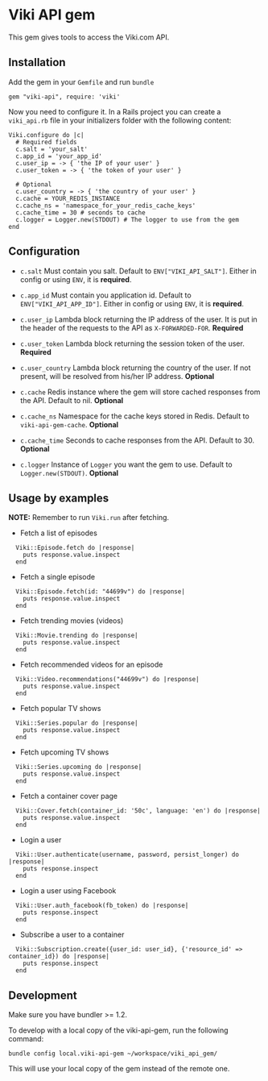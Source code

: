 Viki API gem
============

This gem gives tools to access the Viki.com API.

Installation
------------

Add the gem in your `Gemfile` and run `bundle`

```
gem "viki-api", require: 'viki'
```

Now you need to configure it. In a Rails project you can create a `viki_api.rb` file in your
initializers folder with the following content:

```
Viki.configure do |c|
  # Required fields
  c.salt = 'your_salt'
  c.app_id = 'your_app_id'
  c.user_ip = -> { 'the IP of your user' }
  c.user_token = -> { 'the token of your user' }

  # Optional
  c.user_country = -> { 'the country of your user' }
  c.cache = YOUR_REDIS_INSTANCE
  c.cache_ns = 'namespace_for_your_redis_cache_keys'
  c.cache_time = 30 # seconds to cache
  c.logger = Logger.new(STDOUT) # The logger to use from the gem
end
```

Configuration
-------------

* `c.salt` Must contain you salt. Default to `ENV["VIKI_API_SALT"]`. Either in config or using `ENV`, it is **required**.

* `c.app_id` Must contain you application id. Default to `ENV["VIKI_API_APP_ID"]`. Either in config or using `ENV`, it is **required**.

* `c.user_ip` Lambda block returning the IP address of the user. It is put in the header of the requests to the API as `X-FORWARDED-FOR`. **Required**

* `c.user_token` Lambda block returning the session token of the user. **Required**

* `c.user_country` Lambda block returning the country of the user. If not present, will be resolved from his/her IP address. **Optional**

* `c.cache` Redis instance where the gem will store cached responses from the API. Default to nil. **Optional**

* `c.cache_ns` Namespace for the cache keys stored in Redis. Default to `viki-api-gem-cache`. **Optional**

* `c.cache_time` Seconds to cache responses from the API. Default to 30. **Optional**

* `c.logger` Instance of `Logger` you want the gem to use. Default to `Logger.new(STDOUT)`. **Optional**

Usage by examples
-----------------

**NOTE:** Remember to run `Viki.run` after fetching.

* Fetch a list of episodes
```
  Viki::Episode.fetch do |response|
    puts response.value.inspect
  end
```

* Fetch a single episode
```
  Viki::Episode.fetch(id: "44699v") do |response|
    puts response.value.inspect
  end
```

* Fetch trending movies (videos)
```
  Viki::Movie.trending do |response|
    puts response.value.inspect
  end
```

* Fetch recommended videos for an episode
```
  Viki::Video.recommendations("44699v") do |response|
    puts response.value.inspect
  end
```

* Fetch popular TV shows
```
  Viki::Series.popular do |response|
    puts response.value.inspect
  end
```

* Fetch upcoming TV shows
```
  Viki::Series.upcoming do |response|
    puts response.value.inspect
  end
```

* Fetch a container cover page
```
  Viki::Cover.fetch(container_id: '50c', language: 'en') do |response|
    puts response.value.inspect
  end
```

* Login a user
```
  Viki::User.authenticate(username, password, persist_longer) do |response|
    puts response.inspect
  end
```

* Login a user using Facebook
```
  Viki::User.auth_facebook(fb_token) do |response|
    puts response.inspect
  end
```

* Subscribe a user to a container
```
  Viki::Subscription.create({user_id: user_id}, {'resource_id' => container_id}) do |response|
    puts response.inspect
  end
```


Development
-----------

Make sure you have bundler >= 1.2.

To develop with a local copy of the viki-api-gem, run the following command:

```
bundle config local.viki-api-gem ~/workspace/viki_api_gem/
```

This will use your local copy of the gem instead of the remote one.
